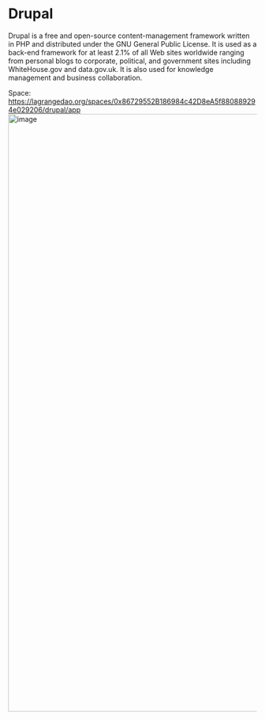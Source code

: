 # Drupal

Drupal is a free and open-source content-management framework written in PHP and distributed under the GNU General Public License. It is used as a back-end framework for at least 2.1% of all Web sites worldwide ranging from personal blogs to corporate, political, and government sites including WhiteHouse.gov and data.gov.uk. It is also used for knowledge management and business collaboration.

Space: https://lagrangedao.org/spaces/0x86729552B186984c42D8eA5f880889294e029206/drupal/app
<img width="1210" alt="image" src="https://github.com/Keanu-sudo/awesome-swanchain/assets/172480661/4f7c1689-544f-490f-9059-89a38a95168f">

